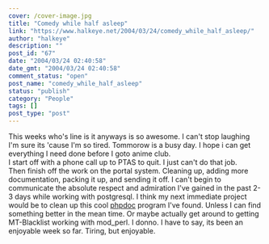 ```yaml
---
cover: /cover-image.jpg
title: "Comedy while half asleep"
link: "https://www.halkeye.net/2004/03/24/comedy_while_half_asleep/"
author: "halkeye"
description: ""
post_id: "67"
date: "2004/03/24 02:40:58"
date_gmt: "2004/03/24 02:40:58"
comment_status: "open"
post_name: "comedy_while_half_asleep"
status: "publish"
category: "People"
tags: []
post_type: "post"
---
```


This weeks who's line is it anyways is so awesome. I can't stop laughing  
I'm sure its 'cause I'm so tired. Tommorow is a busy day. I hope i can get everything I need done before I goto anime club.  
I start off with a phone call up to PTAS to quit. I just can't do that job.  
Then finish off the work on the portal system. Cleaning up, adding more documentation, packing it up, and sending it off. I can't begin to communicate the absolute respect and admiration I've gained in the past 2-3 days while working with postgresql. I think my next immediate project would be to clean up this cool [phpdoc](http://www.halkeye.net/~halkeye/pgHalkortal/docs/) program I've found. Unless I can find something better in the mean time. Or maybe actually get around to getting MT-Blacklist working with mod_perl. I donno. I have to say, its been an enjoyable week so far. Tiring, but enjoyable.